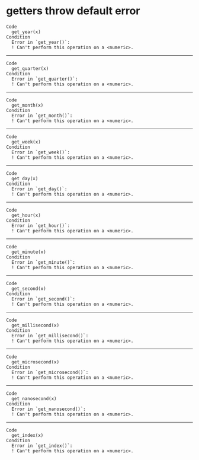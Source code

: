 # getters throw default error

    Code
      get_year(x)
    Condition
      Error in `get_year()`:
      ! Can't perform this operation on a <numeric>.

---

    Code
      get_quarter(x)
    Condition
      Error in `get_quarter()`:
      ! Can't perform this operation on a <numeric>.

---

    Code
      get_month(x)
    Condition
      Error in `get_month()`:
      ! Can't perform this operation on a <numeric>.

---

    Code
      get_week(x)
    Condition
      Error in `get_week()`:
      ! Can't perform this operation on a <numeric>.

---

    Code
      get_day(x)
    Condition
      Error in `get_day()`:
      ! Can't perform this operation on a <numeric>.

---

    Code
      get_hour(x)
    Condition
      Error in `get_hour()`:
      ! Can't perform this operation on a <numeric>.

---

    Code
      get_minute(x)
    Condition
      Error in `get_minute()`:
      ! Can't perform this operation on a <numeric>.

---

    Code
      get_second(x)
    Condition
      Error in `get_second()`:
      ! Can't perform this operation on a <numeric>.

---

    Code
      get_millisecond(x)
    Condition
      Error in `get_millisecond()`:
      ! Can't perform this operation on a <numeric>.

---

    Code
      get_microsecond(x)
    Condition
      Error in `get_microsecond()`:
      ! Can't perform this operation on a <numeric>.

---

    Code
      get_nanosecond(x)
    Condition
      Error in `get_nanosecond()`:
      ! Can't perform this operation on a <numeric>.

---

    Code
      get_index(x)
    Condition
      Error in `get_index()`:
      ! Can't perform this operation on a <numeric>.

